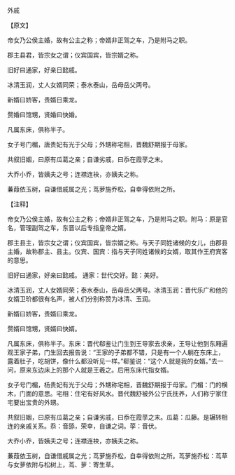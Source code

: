 外戚

【原文】

帝女乃公侯主婚，故有公主之称；帝婿非正驾之车，乃是附马之职。

郡主县君，皆宗女之谓；仪宾国宾，皆宗婿之称。

旧好曰通家，好亲日懿戚。

冰清玉润，丈人女婿同荣；泰水泰山，岳母岳父两号。

新婿曰娇客，贵婿日乘龙。

赘婚曰馆甥，贤婚曰快婚。

凡属东床，俱称半子。

女子号门楣，唐贵妃有光于父母；外甥称宅相，晋魏舒期报于母家。

共叙旧姻，曰原有瓜葛之亲；自谦劣戚，曰忝在霞莩之末。

大乔小乔，皆姨夫之号；连襟连袂，亦姨夫之称。

蒹葭依玉树，自谦借戚属之光；茑萝施乔松，自幸得依附之所。



【注释】

帝女乃公侯主婚，故有公主之称；帝婿非正驾之车，乃是附马之职。附马：原是官名，管理副驾之车，东晋以后专指皇帝之婿。

郡主县主，皆宗女之谓；仪宾国宾，皆宗婿之称。与天子同姓诸候的女儿，由郡县主婚，故称郡主、县主。仪宾、国宾：指与天子同姓诸候的女婿，取其作王府宾客的意思。

旧好曰通家，好亲曰懿戚。 通家：世代交好。懿：美好。

冰清玉润，丈人女婿同荣；泰水泰山，岳母岳父两号。冰清玉润：晋代乐广和他的女婿卫玠都很有名声，被人们分别称赞为冰清、玉润。

新婿曰娇客，贵婿曰乘龙。

赘婿曰馆甥，贤婿曰快婿。

凡属东床，俱称半子。东床：晋代郗鉴让门生到王导家去求亲，王导让他到东厢遍观王家子弟，门生回去报告说：“王家的子弟都不错，只是有一个人躺在东床上，露着肚子，吃胡饼，像什么都没听见一样。”郗鉴说：“这个人就是我的女婿。”去一问，原来东边床上的那个人就是王羲之。后用东床代指女婿。

女子号门楣，杨贵妃有光于父母；外甥称宅相，晋魏舒期报于母家。门楣：门的横木，门面的意思。宅相：住宅有好风水。晋代魏舒被外公宁氏抚养，人们称宁家住宅要出宝贵的外甥。

共叙旧姻，曰原有瓜葛之亲；自谦劣戚，曰忝在霞莩之末。瓜葛：瓜藤。是辗转相连的亲戚关系。忝：音舔，荣幸，自谦之词。莩：音伏。

大乔小乔，皆姨夫之号；连襟连袂，亦姨夫之称。

蒹葭依玉树，自谦借戚属之光；茑萝施乔松，自幸得依附之所。茑萝施乔松：茑草与女萝依附与松树上，茑、萝：寄生草。
